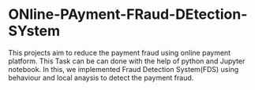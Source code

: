 # ONline-PAyment-FRaud-DEtection-SYstem
This projects aim to reduce the payment fraud using online payment platform. This Task can be can done with the help of python and Jupyter notebook. In this, we implemented Fraud Detection System(FDS) using behaviour and local anaysis to detect the payment fraud.
